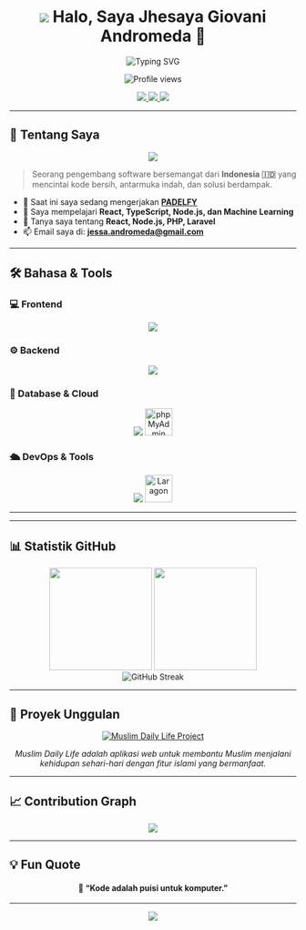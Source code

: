 <!-- Header -->
<h1 align="center">
  <img src="https://raw.githubusercontent.com/ABSphreak/readme-emojis/main/wave.gif">
  Halo, Saya <b>Jhesaya Giovani Andromeda</b> 👋
</h1>

<!-- Centered Typing SVG -->
<div align="center">
  <img src="https://readme-typing-svg.herokuapp.com?font=Fira+Code&weight=500&pause=1000&color=2E9598&width=480&center=true&vCenter=true&lines=Full-Stack+Developer;UI%2FUX+Enthusiast;Open+Source+Contributor;Always+Learning+New+Things" alt="Typing SVG" />
</div>

<!-- Profile Views -->
<p align="center">
  <img src="https://komarev.com/ghpvc/?username=jhesayaa&style=flat-square&color=2E9598" alt="Profile views" />
</p>

<!-- Social Links -->
<p align="center">
  <a href="https://www.linkedin.com/in/jhesaya-giovani-andromeda/">
    <img src="https://img.shields.io/badge/LinkedIn-0077B5?style=for-the-badge&logo=linkedin&logoColor=white" />
  </a>
  <a href="https://www.instagram.com/jhesayaa/">
    <img src="https://img.shields.io/badge/Instagram-E4405F?style=for-the-badge&logo=instagram&logoColor=white" />
  </a>
  <a href="https://muslimdailylife.org/">
    <img src="https://img.shields.io/badge/Muslim_Daily_Life-1A936F?style=for-the-badge&logo=php&logoColor=white" />
  </a>
</p>


---
## 🚀 Tentang Saya
<p align="center">
  <img src="https://github-widgetbox.vercel.app/api/profile?username=jhesayaa&data=followers,repositories,stars,commits&theme=radical" />
</p>

> Seorang pengembang software bersemangat dari **Indonesia 🇮🇩** yang mencintai kode bersih, antarmuka indah, dan solusi berdampak.

- 🔭 Saat ini saya sedang mengerjakan **[PADELFY](#)**
- 🌱 Saya mempelajari **React, TypeScript, Node.js, dan Machine Learning**
- 💬 Tanya saya tentang **React, Node.js, PHP, Laravel**
- 📫 Email saya di: **jessa.andromeda@gmail.com**

---

## 🛠️ Bahasa & Tools

### 💻 Frontend
<div align="center">
  <img src="https://skillicons.dev/icons?i=react,typescript,javascript,html,css,tailwind,figma&perline=7" />
</div>

### ⚙️ Backend
<div align="center">
  <img src="https://skillicons.dev/icons?i=laravel,php,javascript,typescript,nodejs,express,python&perline=7" />
</div>

### 🧰 Database & Cloud
<div align="center">
<img src="https://skillicons.dev/icons?i=supabase,postgres&perline=7" />
<img height="48" src="https://www.phpmyadmin.net/static/images/logo.png" alt="phpMyAdmin" />
</div>
</div>
</div>

### 🛳️ DevOps & Tools
<div align="center">
<img src="https://skillicons.dev/icons?i=docker,git&perline=7" />
<img height="48" src="https://cdn.simpleicons.org/laragon/0E83CD" alt="Laragon" title="Laragon" />
</div>


---

---

## 📊 Statistik GitHub
<div align="center">
  <img height="180em" src="https://github-readme-stats.vercel.app/api?username=jhesayaa&show_icons=true&theme=tokyonight&include_all_commits=true&count_private=true" />
  <img height="180em" src="https://github-readme-stats.vercel.app/api/top-langs/?username=jhesayaa&layout=compact&langs_count=8&theme=tokyonight" />
</div>

<div align="center">
  <img src="https://streak-stats.demolab.com?user=jhesayaa&theme=tokyonight&border_radius=5" alt="GitHub Streak" />
</div>

---

## 🌟 Proyek Unggulan
<div align="center">
  <a href="https://muslimdailylife.org/">
    <img src="https://img.shields.io/badge/Muslim_Daily_Life-Islamic_Web_App-1a936f?style=for-the-badge&logo=php" alt="Muslim Daily Life Project" />
  </a>
  <p><i>Muslim Daily Life adalah aplikasi web untuk membantu Muslim menjalani kehidupan sehari-hari dengan fitur islami yang bermanfaat.</i></p>
</div>

---

## 📈 Contribution Graph
<div align="center">
  <img src="https://github-readme-activity-graph.vercel.app/graph?username=jhesayaa&theme=tokyo-night&radius=8" />
</div>

---

## 💡 Fun Quote
<div align="center">
  <h4>📝 “Kode adalah puisi untuk komputer.”</h4>
</div>

---

<div align="center">
  <a href="https://github.com/jhesayaa">
    <img src="https://img.shields.io/badge/Made%20with%20❤️%20by-Jhesaya%20Giovani%20Andromeda-2E9598?style=for-the-badge" />
  </a>
</div>
